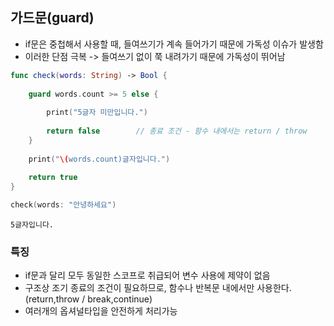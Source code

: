 ## 가드문(guard)
+ if문은 중첩해서 사용할 때, 들여쓰기가 계속 들어가기 때문에 가독성 이슈가 발생함
+ 이러한 단점 극복 -> 들여쓰기 없이 쭉 내려가기 때문에 가독성이 뛰어남

~~~swift
func check(words: String) -> Bool {
    
    guard words.count >= 5 else {
        
        print("5글자 미만입니다.")
        
        return false        // 종료 조건 - 함수 내에서는 return / throw
    }
    
    print("\(words.count)글자입니다.")
    
    return true
}

check(words: "안녕하세요")
~~~ 
    5글자입니다.


### 특징

+ if문과 달리 모두 동일한 스코프로 취급되어 변수 사용에 제약이 없음
+ 구조상 조기 종료의 조건이 필요하므로, 함수나 반복문 내에서만 사용한다. (return,throw / break,continue)
+ 여러개의 옵셔널타입을 안전하게 처리가능
